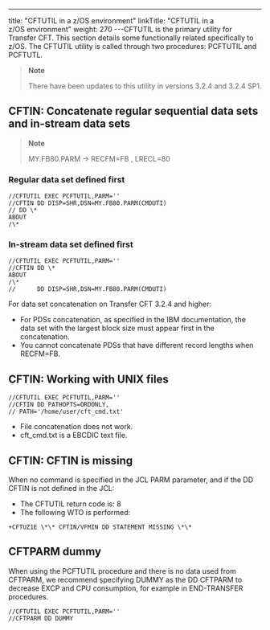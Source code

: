 ---
title: "CFTUTIL in a z/OS environment"
linkTitle: "CFTUTIL in a z/OS environment"
weight: 270
---CFTUTIL is the primary utility for Transfer CFT. This section details some functionally related specifically to z/OS. The CFTUTIL utility is called through two procedures: PCFTUTIL and PCFTUTL.

> **Note**
>
> There have been updates to this utility in versions 3.2.4 and 3.2.4 SP1.

## CFTIN: Concatenate regular sequential data sets and in-stream data sets

> **Note**
>
> MY.FB80.PARM -> RECFM=FB , LRECL=80

### Regular data set defined first

```
//CFTUTIL EXEC PCFTUTIL,PARM=''
//CFTIN DD DISP=SHR,DSN=MY.FB80.PARM(CMDUTI)
// DD \*
ABOUT
/\*
```

### In-stream data set defined first

```
//CFTUTIL EXEC PCFTUTIL,PARM=''
//CFTIN DD \*
ABOUT
/\*
//      DD DISP=SHR,DSN=MY.FB80.PARM(CMDUTI)
```

For data set concatenation on Transfer CFT 3.2.4 and higher:

- For PDSs concatenation, as specified in the IBM documentation, the data set with the largest block size must appear first in the concatenation.
- You cannot concatenate PDSs that have different record lengths when RECFM=FB.

## CFTIN: Working with UNIX files

```
//CFTUTIL EXEC PCFTUTIL,PARM=''
//CFTIN DD PATHOPTS=ORDONLY,
// PATH='/home/user/cft_cmd.txt'
```

- File concatenation does not work.
- cft_cmd.txt is a EBCDIC text file.

## CFTIN: CFTIN is missing

When no command is specified in the JCL PARM parameter, and if the DD CFTIN is not defined in the JCL:

- The CFTUTIL return code is: 8
- The following WTO is performed:

```
+CFTUZ1E \*\* CFTIN/VFMIN DD STATEMENT MISSING \*\*
```

## CFTPARM dummy

When using the PCFTUTIL procedure and there is no data used from CFTPARM, we recommend specifying DUMMY as the DD CFTPARM to decrease EXCP and CPU consumption, for example in END-TRANSFER procedures.

```
//CFTUTIL EXEC PCFTUTIL,PARM=''
//CFTPARM DD DUMMY
```
